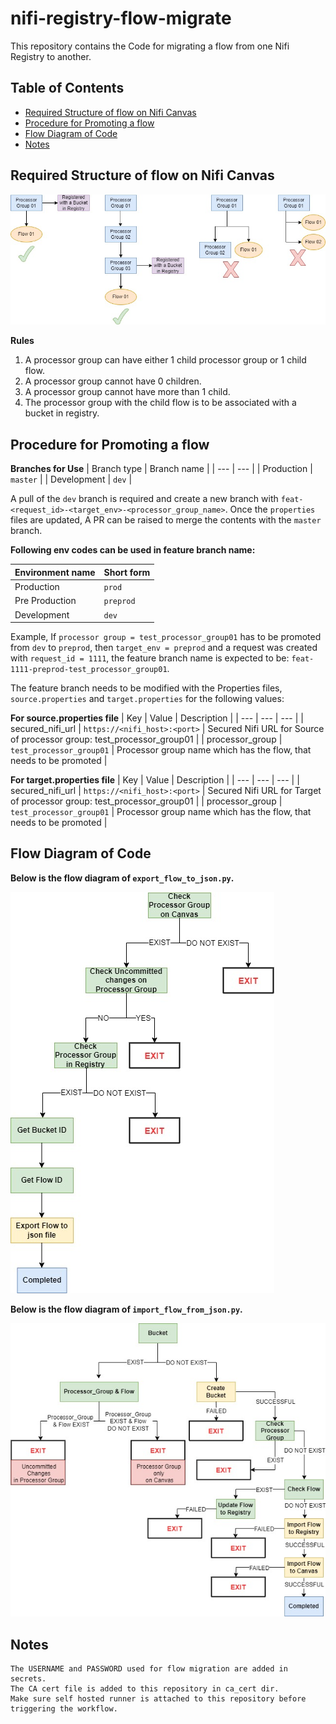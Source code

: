 # nifi-registry-flow-migrate
This repository contains the Code for migrating a flow from one Nifi Registry to another.

## Table of Contents
* [Required Structure of flow on Nifi Canvas](#Required-Structure-of-flow-on-Nifi-Canvas)
* [Procedure for Promoting a flow](#Procedure-for-Promoting-a-flow)
* [Flow Diagram of Code](#Flow-Diagram-of-Codes)
* [Notes](#Notes)

## Required Structure of flow on Nifi Canvas
![alt text](/images/nifi_flow_migration-accepted_flow_structure.jpg)

**Rules**
1.  A processor group can have either 1 child processor group or 1 child flow.
2.  A processor group cannot have 0 children.
3.  A processor group cannot have more than 1 child.
4.  The processor group with the child flow is to be associated with a bucket in registry.

## Procedure for Promoting a flow

**Branches for Use**
| Branch type | Branch name |
| --- | --- |
| Production | `master` |
| Development | `dev` |

A pull of the `dev` branch is required and create a new branch with `feat-<request_id>-<target_env>-<processor_group_name>`. Once the `properties` files are updated, A PR can be raised to merge the contents with the `master` branch.

**Following env codes can be used in feature branch name:**

| Environment name | Short form |
| --- | --- |
| Production | `prod` |
| Pre Production | `preprod` |
| Development | `dev` |

Example, If `processor group = test_processor_group01` has to be promoted from `dev` to `preprod`, then `target_env = preprod` and a request was created with  `request_id = 1111`, the feature branch name is expected to be: `feat-1111-preprod-test_processor_group01`.

The feature branch needs to be modified with the Properties files, `source.properties` and `target.properties` for the following values:

**For source.properties file**
| Key | Value | Description |
| --- | --- | --- |
| secured_nifi_url | `https://<nifi_host>:<port>` | Secured Nifi URL for Source of processor group: test_processor_group01 |
| processor_group | `test_processor_group01` | Processor group name which has the flow, that needs to be promoted |

**For target.properties file**
| Key | Value | Description |
| --- | --- | --- |
| secured_nifi_url | `https://<nifi_host>:<port>` | Secured Nifi URL for Target of processor group: test_processor_group01 |
| processor_group | `test_processor_group01` | Processor group name which has the flow, that needs to be promoted |

## Flow Diagram of Code

**Below is the flow diagram of `export_flow_to_json.py`.**

![alt text](/images/nifi_flow_migration-import_flow_diagram.jpg)

**Below is the flow diagram of `import_flow_from_json.py`.**

![alt text](/images/nifi_flow_migration_diagram.jpg)

## Notes
```
The USERNAME and PASSWORD used for flow migration are added in secrets.
The CA cert file is added to this repository in ca_cert dir.
Make sure self hosted runner is attached to this repository before triggering the workflow.
```

